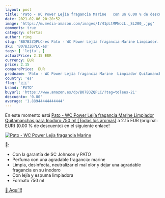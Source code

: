```yaml
---
layout: post
title: 'Pato - WC Power Lejía fragancia Marine   con un 0.00 % de descuento'
date: 2021-02-06 20:20:52
image: 'https://m.media-amazon.com/images/I/41pLtMPNozL._SL200_.jpg'
comments: true
category: ofertas
author: ring
slug: 'B07B3ZQPLC-es Pato - WC Power Lejía fragancia Marine Limpiador...'
sku: 'B07B3ZQPLC-es'
tags: [ 'lejía', ]
actualPrice: 2.15 EUR
currency: EUR
price: 2.15
comparePrice:  EUR
prodname: 'Pato - WC Power Lejía fragancia Marine  Limpiador Quitamanchas para Inodoro  750 ml [Todos los aromas]'
country: 'es'
flag: '🇪🇸'
brand: 'PATO'
buyurl: 'https://www.amazon.es/dp/B07B3ZQPLC/?tag=tolees-21'
descuento: '0.00'
average: '1.88944444444444'
---
```


En este momento está [Pato - WC Power Lejía fragancia Marine  Limpiador Quitamanchas para Inodoro  750 ml [Todos los aromas]](https://www.amazon.es/dp/B07B3ZQPLC/?tag=tolees-21) a 2.15 EUR (original:  EUR) (0.00 %  de descuento) en el siguiente enlace!

[![Pato - WC Power Lejía fragancia Marine  ](https://m.media-amazon.com/images/I/41pLtMPNozL._SL200_.jpg)](https://www.amazon.es/dp/B07B3ZQPLC/?tag=tolees-21)

🔎:

- Con la garantía de SC Johnson y PATO
- Perfuma con una agradable fragancia: marine
- Limpia, desinfecta, neutralizar el mal olor y dejar una agradable fragancia en su inodoro
- Con lejía y espuma limpiadora
- Formato 750 ml

[🛒 Aquí!!!](https://www.amazon.es/dp/B07B3ZQPLC/?tag=tolees-21)
